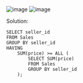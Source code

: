 ![image](https://github.com/user-attachments/assets/3c50ca36-ec90-4754-9e46-dcf023bee48c)
![image](https://github.com/user-attachments/assets/174042ed-3565-420c-bb3a-3eea2c126d18)

Solution:
```
SELECT seller_id
FROM Sales
GROUP BY seller_id
HAVING
    SUM(price) >= ALL (
        SELECT SUM(price)
        FROM Sales
        GROUP BY seller_id
    );
```
